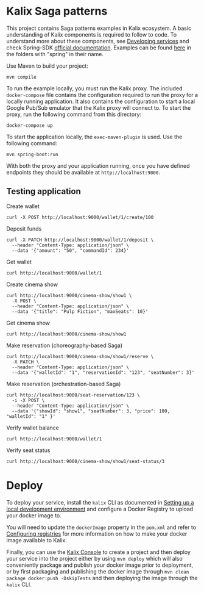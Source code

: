 # Kalix Saga patterns

This project contains Saga patterns examples in Kalix ecosystem. A basic understanding of Kalix components is required to follow to code. To
understand more about these components,
see [Developing services](https://docs.kalix.io/services/) and check
Spring-SDK [official documentation](https://docs.kalix.io/spring/index.html). Examples can be
found [here](https://github.com/lightbend/kalix-jvm-sdk/tree/main/samples) in the folders with "spring" in their name.

Use Maven to build your project:

```shell
mvn compile
```

To run the example locally, you must run the Kalix proxy. The included `docker-compose` file contains the configuration required to run the
proxy for a locally running application.
It also contains the configuration to start a local Google Pub/Sub emulator that the Kalix proxy will connect to.
To start the proxy, run the following command from this directory:

```shell
docker-compose up
```

To start the application locally, the `exec-maven-plugin` is used. Use the following command:

```shell
mvn spring-boot:run
```

With both the proxy and your application running, once you have defined endpoints they should be available at `http://localhost:9000`.

## Testing application

Create wallet

```shell
curl -X POST http://localhost:9000/wallet/1/create/100  
```

Deposit funds

```shell
curl -X PATCH http://localhost:9000/wallet/1/deposit \
  --header "Content-Type: application/json" \
  --data '{"amount": "50", "commandId": 234}'  
```

Get wallet

```shell
curl http://localhost:9000/wallet/1
```

Create cinema show

```shell
curl http://localhost:9000/cinema-show/show1 \
  -X POST \
  --header "Content-Type: application/json" \
  --data '{"title": "Pulp Fiction", "maxSeats": 10}'
```

Get cinema show

```shell
curl http://localhost:9000/cinema-show/show1
```

Make reservation (choreography-based Saga)

```shell
curl http://localhost:9000/cinema-show/show1/reserve \
  -X PATCH \
  --header "Content-Type: application/json" \
  --data '{"walletId": "1", "reservationId": "123", "seatNumber": 3}'
```

Make reservation (orchestration-based Saga)

```shell
curl http://localhost:9000/seat-reservation/123 \
  -i -X POST \
  --header "Content-Type: application/json" \
  --data '{"showId": "show1", "seatNumber": 3, "price": 100, "walletId": "1" }'
```

Verify wallet balance

```shell
curl http://localhost:9000/wallet/1
```

Verify seat status

```shell
curl http://localhost:9000/cinema-show/show1/seat-status/3
```

# Deploy

To deploy your service, install the `kalix` CLI as documented in
[Setting up a local development environment](https://docs.kalix.io/setting-up/)
and configure a Docker Registry to upload your docker image to.

You will need to update the `dockerImage` property in the `pom.xml` and refer to
[Configuring registries](https://docs.kalix.io/projects/container-registries.html)
for more information on how to make your docker image available to Kalix.

Finally, you can use the [Kalix Console](https://console.kalix.io)
to create a project and then deploy your service into the project either by using `mvn deploy` which
will also conveniently package and publish your docker image prior to deployment, or by first packaging and
publishing the docker image through `mvn clean package docker:push -DskipTests` and then deploying the image
through the `kalix` CLI.
